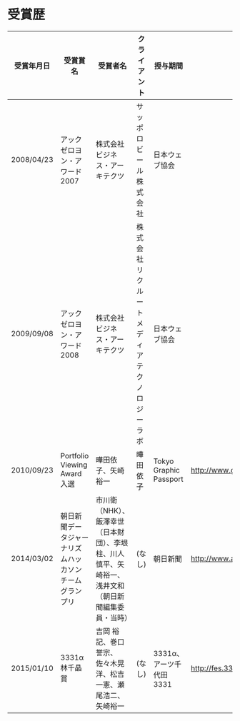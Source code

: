 # 受賞歴



受賞年月日 | 受賞賞名 | 受賞者名 | クライアント | 授与期間 | 関連URL
-------- | --------- | --------- | --------- | --------- | ---------
2008/04/23 | アックゼロヨン・アワード2007 | 株式会社ビジネス・アーキテクツ | サッポロビール株式会社 |日本ウェブ協会
2009/09/08 | アックゼロヨン・アワード2008 | 株式会社ビジネス・アーキテクツ | 株式会社リクルート メディアテクノロジーラボ | 日本ウェブ協会
2010/09/23 | Portfolio Viewing Award入選 | 曄田依子、矢崎裕一 | 曄田依子 | Tokyo Graphic Passport | http://www.grapass.net/2010/jpn/exhibitors01_1.html
2014/03/02 | 朝日新聞データジャーナリズムハッカソン チームグランプリ | 市川衛（NHK）、飯澤幸世（日本財団）、李垠柱、川人慎平、矢崎裕一、浅井文和（朝日新聞編集委員・当時） | (なし) | 朝日新聞 | http://www.asahi.com/miraimedia/sympo/hackathon/
2015/01/10 | 3331α 林千晶賞 | 吉岡 裕記、巻口誉宗、佐々木晃洋、松吉一憲、瀬尾浩二、矢崎裕一 | (なし) | 3331α、アーツ千代田3331 | http://fes.3331.jp/2014/prize/index6.html